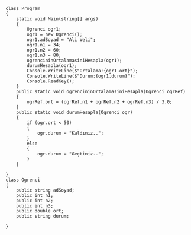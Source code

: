     class Program
    {
        static void Main(string[] args)
        {
            Ogrenci ogr1;
            ogr1 = new Ogrenci();
            ogr1.adSoyad = "Ali Veli";
            ogr1.n1 = 34;
            ogr1.n2 = 60;
            ogr1.n3 = 80;
            ogrencininOrtalamasiniHesapla(ogr1);
            durumHesapla(ogr1);
            Console.WriteLine($"Ortalama:{ogr1.ort}");
            Console.WriteLine($"Durum:{ogr1.durum}");
            Console.ReadKey();
        }
        public static void ogrencininOrtalamasiniHesapla(Ogrenci ogrRef)
        {
            ogrRef.ort = (ogrRef.n1 + ogrRef.n2 + ogrRef.n3) / 3.0;
        }
        public static void durumHesapla(Ogrenci ogr)
        {
            if (ogr.ort < 50)
            {
                ogr.durum = "Kaldınız..";
            }
            else
            {
                ogr.durum = "Geçtiniz..";
            }
        }

    }
    class Ogrenci
    {
        public string adSoyad;
        public int n1;
        public int n2;
        public int n3;
        public double ort;
        public string durum;

    }
